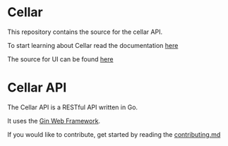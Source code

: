 # Cellar

This repository contains the source for the cellar API.

To start learning about Cellar read the documentation [here][cellar-docs]

The source for UI can be found [here][ui]


# Cellar API

The Cellar API is a RESTful API written in Go.

It uses the [Gin Web Framework][gin].

If you would like to contribute, get started by reading the [contributing.md][contributing]



[cellar-docs]: https://cellar-app.gitlab.io
[contributing]: CONTRIBUTING.md
[gin]: https://github.com/gin-gonic/gin
[redis]: https://redis.io/
[ui]: https://gitlab.com/cellar-app/cellar-ui
[vault]: https://www.vaultproject.io/

